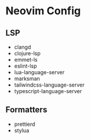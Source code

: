 # Neovim Config

## LSP

- clangd
- clojure-lsp
- emmet-ls
- eslint-lsp
- lua-language-server
- marksman
- tailwindcss-language-server
- typescript-language-server

## Formatters

- prettierd
- stylua
